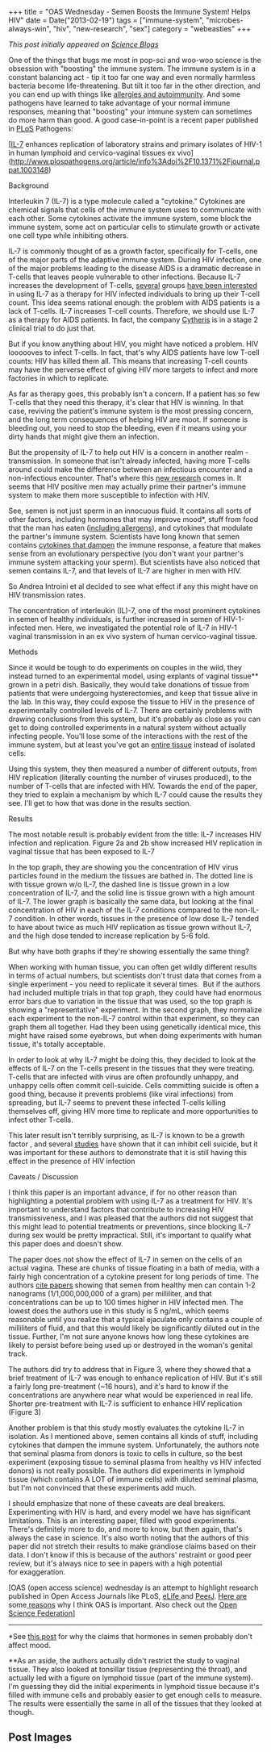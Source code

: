 +++
title = "OAS Wednesday - Semen Boosts the Immune System! Helps HIV"
date = Date("2013-02-19")
tags = ["immune-system", "microbes-always-win", "hiv", "new-research", "sex"]
category = "webeasties"
+++

_This post initially appeared on [Science Blogs](http://scienceblogs.com/webeasties)_

One of the things that bugs me most in pop-sci and woo-woo science is the obsession with "boosting" the immune system. The immune system is in a constant balancing act - tip it too far one way and even normally harmless bacteria become life-threatening. But tilt it too far in the other direction, and you can end up with things like [allergies and autoimmunity](http://scienceblogs.com/webeasties/category/immune_system/allergies-and-autoimmunity/). And some pathogens have learned to take advantage of your normal immune responses, meaning that "boosting" your immune system can sometimes do more harm than good. A good case-in-point is a recent paper published in [PLoS](http://www.plos.org/publications/journals/) Pathogens:

[[IL-7](http://en.wikipedia.org/wiki/Interleukin_7) enhances replication of laboratory strains and primary isolates of HIV-1 in human lymphoid and cervico-vaginal tissues ex vivo](http://www.plospathogens.org/article/info%3Adoi%2F10.1371%2Fjournal.ppat.1003148)

Background

Interleukin 7 (IL-7) is a type molecule called a "cytokine." Cytokines are chemical signals that cells of the immune system uses to communicate with each other. Some cytokines activate the immune system, some block the immune system, some act on particular cells to stimulate growth or activate one cell type while inhibiting others.

IL-7 is commonly thought of as a growth factor, specifically for T-cells, one of the major parts of the adaptive immune system. During HIV infection, one of the major problems leading to the disease AIDS is a dramatic decrease in T-cells that leaves people vulnerable to other infections. Because IL-7 increases the development of T-cells, [several](http://www.jbc.org/content/279/28/29160.full) groups [have been interested](http://bloodjournal.hematologylibrary.org/content/99/11/3892.long) in using IL-7 as a therapy for HIV infected individuals to bring up their T-cell count. This idea seems rational enough: the problem with AIDS patients is a lack of T-cells. IL-7 increases T-cell counts. Therefore, we should use IL-7 as a therapy for AIDS patients. In fact, the company [Cytheris](http://cytheris.com/Science/interleukin7.php) is in a stage 2 clinical trial to do just that.

But if you know anything about HIV, you might have noticed a problem. HIV loooooves to infect T-cells. In fact, that's why AIDS patients have low T-cell counts: HIV has killed them all. This means that increasing T-cell counts may have the perverse effect of giving HIV more targets to infect and more factories in which to replicate.

As far as therapy goes, this probably isn't a concern. If a patient has so few T-cells that they need this therapy, it's clear that HIV is winning. In that case, reviving the patient's immune system is the most pressing concern, and the long term consequences of helping HIV are moot. If someone is bleeding out, you need to stop the bleeding, even if it means using your dirty hands that might give them an infection.

But the propensity of IL-7 to help out HIV is a concern in another realm - transmission. In someone that isn't already infected, having more T-cells around could make the difference between an infectious encounter and a non-infectious encounter. That's where this [new research](/tag/new-research) comes in. It seems that HIV positive men may actually prime their partner's immune system to make them more susceptible to infection with HIV.

See, semen is not just sperm in an innocuous fluid. It contains all sorts of other factors, including hormones that may improve mood*, stuff from food that the man has eaten ([including allergens](http://scienceblogs.com/webeasties/2011/07/29/[sex](/tag/sex)ually-transmitted-allergies/)), and cytokines that modulate the partner's immune system. Scientists have long known that semen contains [cytokines that dampen](http://www.ncbi.nlm.nih.gov/pubmed/8260018) the immune response, a feature that makes sense from an evolutionary perspective (you don't want your partner's immune system attacking your sperm). But scientists have also noticed that semen contains IL-7, and that levels of IL-7 are higher in men with HIV.

So Andrea Introini et al decided to see what effect if any this might have on HIV transmission rates.

The concentration of interleukin (IL)-7, one of the most prominent cytokines in semen of healthy individuals, is further increased in semen of HIV-1-infected men. Here, we investigated the potential role of IL-7 in HIV-1 vaginal transmission in an ex vivo system of human cervico-vaginal tissue.

Methods

Since it would be tough to do experiments on couples in the wild, they instead turned to an experimental model, using explants of vaginal tissue** grown in a petri dish. Basically, they would take donations of tissue from patients that were undergoing hysterectomies, and keep that tissue alive in the lab. In this way, they could expose the tissue to HIV in the presence of experimentally controlled levels of IL-7. There are certainly problems with drawing conclusions from this system, but it's probably as close as you can get to doing controlled experiments in a natural system without actually infecting people. You'll lose some of the interactions with the rest of the immune system, but at least you've got an [entire tissue](http://scienceblogs.com/webeasties/2013/02/18/lecture-3a-cell-biology-and-the-organization/) instead of isolated cells.

Using this system, they then measured a number of different outputs, from HIV replication (literally counting the number of viruses produced), to the number of T-cells that are infected with HIV. Towards the end of the paper, they tried to explain a mechanism by which IL-7 could cause the results they see. I'll get to how that was done in the results section.

Results

The most notable result is probably evident from the title: IL-7 increases HIV infection and replication.
 Figure 2a and 2b show increased HIV replication in vaginal tissue that has been exposed to IL-7

In the top graph, they are showing you the concentration of HIV virus particles found in the medium the tissues are bathed in. The dotted line is with tissue grown w/o IL-7, the dashed line is tissue grown in a low concentration of IL-7, and the solid line is tissue grown with a high amount of IL-7. The lower graph is basically the same data, but looking at the final concentration of HIV in each of the IL-7 conditions compared to the non-IL-7 condition. In other words, tissues in the presence of low dose IL-7 tended to have about twice as much HIV replication as tissue grown without IL-7, and the high dose tended to increase replication by 5-6 fold.

But why have both graphs if they're showing essentially the same thing?

When working with human tissue, you can often get wildly different results in terms of actual numbers, but scientists don't trust data that comes from a single experiment - you need to replicate it several times.  But if the authors had included multiple trials in that top graph, they could have had enormous error bars due to variation in the tissue that was used, so the top graph is showing a "representative" experiment. In the second graph, they normalize each experiment to the non-IL-7 control within that experiment, so they can graph them all together. Had they been using genetically identical mice, this might have raised some eyebrows, but when doing experiments with human tissue, it's totally acceptable.

In order to look at why IL-7 might be doing this, they decided to look at the effects of IL-7 on the T-cells present in the tissues that they were treating. T-cells that are infected with virus are often profoundly unhappy, and unhappy cells often commit cell-suicide. Cells committing suicide is often a good thing, because it prevents problems (like viral infections) from spreading, but IL-7 seems to prevent these infected T-cells killing themselves off, giving HIV more time to replicate and more opportunities to infect other T-cells.

This later result isn't terribly surprising, as IL-7 is known to be a growth factor , and several [studies](http://bloodjournal.hematologylibrary.org/content/96/1/297.long) have shown that it can inhibit cell suicide, but it was important for these authors to demonstrate that it is still having this effect in the presence of HIV infection

Caveats / Discussion

I think this paper is an important advance, if for no other reason than highlighting a potential problem with using IL-7 as a treatment for HIV. It's important to understand factors that contribute to increasing HIV transmissiveness, and I was pleased that the authors did not suggest that this might lead to potential treatments or preventions, since blocking IL-7 during sex would be pretty impractical. Still, it's important to qualify what this paper does and doesn't show.

The paper does not show the effect of IL-7 in semen on the cells of an actual vagina. These are chunks of tissue floating in a bath of media, with a fairly high concentration of a cytokine present for long periods of time. The authors [cite papers](http://humrep.oxfordjournals.org/content/22/11/2928/T3.expansion.html) showing that semen from healthy men can contain 1-2 nanograms (1/1,000,000,000 of a gram) per milliliter, and that concentrations can be up to 100 times higher in HIV infected men. The lowest does the authors use in this study is 5 ng/mL, which seems reasonable until you realize that a typical ejaculate only contains a couple of milliliters of fluid, and that this would likely be significantly diluted out in the tissue. Further, I'm not sure anyone knows how long these cytokines are likely to persist before being used up or destroyed in the woman's genital track.

The authors did try to address that in Figure 3, where they showed that a brief treatment of IL-7 was enough to enhance replication of HIV. But it's still a fairly long pre-treatment (~16 hours), and it's hard to know if the concentrations are anywhere near what would be experienced in real life.
 Shorter pre-treatment with IL-7 is sufficient to enhance HIV replication (Figure 3)

Another problem is that this study mostly evaluates the cytokine IL-7 in isolation. As I mentioned above, semen contains all kinds of stuff, including cytokines that dampen the immune system. Unfortunately, the authors note that seminal plasma from donors is toxic to cells in culture, so the best experiment (exposing tissue to seminal plasma from healthy vs HIV infected donors) is not really possible. The authors did experiments in lymphoid tissue (which contains A LOT of immune cells) with diluted seminal plasma, but I'm not convinced that these experiments add much.

I should emphasize that none of these caveats are deal breakers. Experimenting with HIV is hard, and every model we have has significant limitations. This is an interesting paper, filled with good experiments. There's definitely more to do, and more to know, but then again, that's always the case in science. It's also worth noting that the authors of this paper did not stretch their results to make grandiose claims based on their data. I don't know if this is because of the authors' restraint or good peer review, but it's always nice to see in papers with a high potential for exaggeration.

[OAS (open access science) wednesday is an attempt to highlight research published in Open Access Journals like PLoS, [eLife ](www.elifesciences.org/)and [PeerJ](https://peerj.com/). [Here are](http://scienceblogs.com/webeasties/2012/02/21/the-future-of-science-pub/) some[ reasons](http://scienceblogs.com/webeasties/2013/02/12/peerj-the-science-journal-we-need-and-deserve/) why I think OAS is important. Also check out the [Open Science Federation](http://opensciencefederation.com/about/)]

------------------------------

*See [this post](http://scicurious.wordpress.com/2009/03/06/friday_weird_science_feeling_d/) for why the claims that hormones in semen probably don't affect mood.

**As an aside, the authors actually didn't restrict the study to vaginal tissue. They also looked at tonsillar tissue (representing the throat), and actually led with a figure on lymphoid tissue (part of the immune system). I'm guessing they did the initial experiments in lymphoid tissue because it's filled with immune cells and probably easier to get enough cells to measure. The results were essentially the same in all of the tissues that they looked at though.

      
  

 ## Post Images


